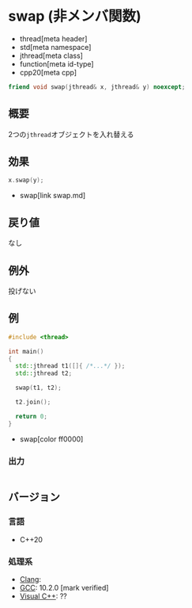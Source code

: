 # swap (非メンバ関数)
* thread[meta header]
* std[meta namespace]
* jthread[meta class]
* function[meta id-type]
* cpp20[meta cpp]

```cpp
friend void swap(jthread& x, jthread& y) noexcept;
```

## 概要
2つの`jthread`オブジェクトを入れ替える


## 効果
```cpp
x.swap(y);
```
* swap[link swap.md]


## 戻り値
なし


## 例外
投げない


## 例
```cpp example
#include <thread>

int main()
{
  std::jthread t1([]{ /*...*/ });
  std::jthread t2;

  swap(t1, t2);

  t2.join();

  return 0;
}
```
* swap[color ff0000]


### 出力
```
```

## バージョン
### 言語
- C++20

### 処理系
- [Clang](/implementation.md#clang):
- [GCC](/implementation.md#gcc): 10.2.0 [mark verified]
- [Visual C++](/implementation.md#visual_cpp): ??
